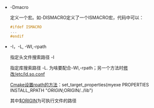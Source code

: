 - -Dmacro

    定义一个宏。如-DISMACRO定义了一个ISMACRO宏，代码中可以：

    ```c++
    #ifdef ISMACRO
    ...
    #endif
    ```

- -I，-L, -WI,-rpath

    指定头文件搜索路径 -I

    指定库搜索路径 -L. 为啥要配合-Wl,-rpath；另一个方法时[修改/etc/ld.so.conf](https://blog.csdn.net/mybelief321/article/details/9099659)

    [Cmake设置rpath的方法](https://love.junzimu.com/archives/2758)：set_target_properties(myexe PROPERTIES INSTALL_RPATH "$ORIGIN;$ORIGIN/../lib")

    其中[$ORIGIN](https://blog.csdn.net/chengyq116/article/details/104552007)为可执行文件的路径


